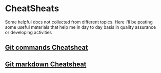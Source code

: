 # CheatSheats
Some helpful docs not collected from different topics. Here I'll be posting some useful materials that help me in day to day basis in quality assurance or developing activities

## [Git commands Cheatsheat](https://github.com/SmartOcean/CheatSheats/blob/main/Git%20commands%20Cheatsheat.md)

## [Git markdown Cheatsheat](https://github.com/adam-p/markdown-here/wiki/Markdown-Cheatsheet)
